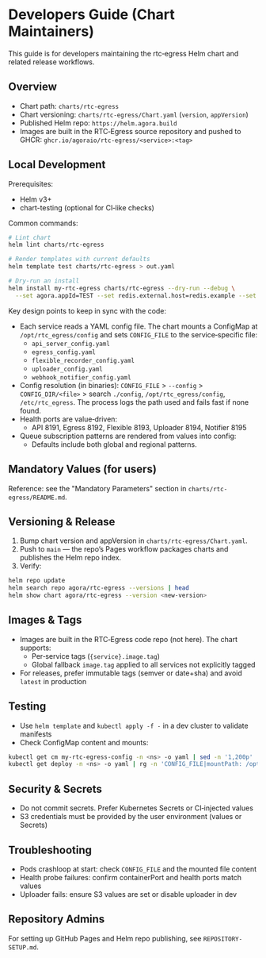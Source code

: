 # Developers Guide (Chart Maintainers)

This guide is for developers maintaining the rtc‑egress Helm chart and related release workflows.

## Overview

- Chart path: `charts/rtc-egress`
- Chart versioning: `charts/rtc-egress/Chart.yaml` (`version`, `appVersion`)
- Published Helm repo: `https://helm.agora.build`
- Images are built in the RTC‑Egress source repository and pushed to GHCR: `ghcr.io/agoraio/rtc-egress/<service>:<tag>`

## Local Development

Prerequisites:
- Helm v3+
- chart-testing (optional for CI‑like checks)

Common commands:
```bash
# Lint chart
helm lint charts/rtc-egress

# Render templates with current defaults
helm template test charts/rtc-egress > out.yaml

# Dry-run an install
helm install my-rtc-egress charts/rtc-egress --dry-run --debug \
  --set agora.appId=TEST --set redis.external.host=redis.example --set redis.external.port=6379
```

Key design points to keep in sync with the code:
- Each service reads a YAML config file. The chart mounts a ConfigMap at `/opt/rtc_egress/config` and sets `CONFIG_FILE` to the service‑specific file:
  - `api_server_config.yaml`
  - `egress_config.yaml`
  - `flexible_recorder_config.yaml`
  - `uploader_config.yaml`
  - `webhook_notifier_config.yaml`
- Config resolution (in binaries): `CONFIG_FILE` > `--config` > `CONFIG_DIR/<file>` > search `./config`, `/opt/rtc_egress/config`, `/etc/rtc_egress`. The process logs the path used and fails fast if none found.
- Health ports are value‑driven:
  - API 8191, Egress 8192, Flexible 8193, Uploader 8194, Notifier 8195
- Queue subscription patterns are rendered from values into config:
  - Defaults include both global and regional patterns.

## Mandatory Values (for users)

Reference: see the "Mandatory Parameters" section in `charts/rtc-egress/README.md`.

## Versioning & Release

1) Bump chart version and appVersion in `charts/rtc-egress/Chart.yaml`.
2) Push to `main` — the repo’s Pages workflow packages charts and publishes the Helm repo index.
3) Verify:
```bash
helm repo update
helm search repo agora/rtc-egress --versions | head
helm show chart agora/rtc-egress --version <new-version>
```

## Images & Tags

- Images are built in the RTC‑Egress code repo (not here). The chart supports:
  - Per‑service tags (`{service}.image.tag`)
  - Global fallback `image.tag` applied to all services not explicitly tagged
- For releases, prefer immutable tags (semver or date+sha) and avoid `latest` in production

## Testing

- Use `helm template` and `kubectl apply -f -` in a dev cluster to validate manifests
- Check ConfigMap content and mounts:
```bash
kubectl get cm my-rtc-egress-config -n <ns> -o yaml | sed -n '1,200p'
kubectl get deploy -n <ns> -o yaml | rg -n 'CONFIG_FILE|mountPath: /opt/rtc_egress/config'
```

## Security & Secrets

- Do not commit secrets. Prefer Kubernetes Secrets or CI‑injected values
- S3 credentials must be provided by the user environment (values or Secrets)

## Troubleshooting

- Pods crashloop at start: check `CONFIG_FILE` and the mounted file content
- Health probe failures: confirm containerPort and health ports match values
- Uploader fails: ensure S3 values are set or disable uploader in dev

## Repository Admins

For setting up GitHub Pages and Helm repo publishing, see `REPOSITORY-SETUP.md`.
